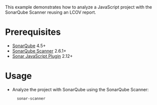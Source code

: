 This example demonstrates how to analyze a JavaScript project with the SonarQube Scanner reusing an LCOV report.

Prerequisites
=============
* [SonarQube](http://www.sonarqube.org/downloads/) 4.5+
* [SonarQube Scanner](http://docs.sonarqube.org/display/SCAN/Analyzing+with+SonarQube+Scanner) 2.6.1+
* [Sonar JavaScript Plugin](http://docs.sonarqube.org/display/PLUG/JavaScript+Plugin) 2.12+

Usage
=====
* Analyze the project with SonarQube using the SonarQube Scanner:

        sonar-scanner

